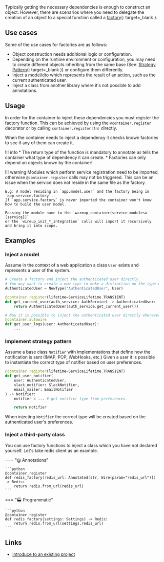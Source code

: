 Typically getting the necessary dependencies is enough to construct an object. However, there are scenarios
where you need to delegate the creation of an object to a special function called a 
[factory](https://en.wikipedia.org/wiki/Factory_(object-oriented_programming)){: target=_blank }.

## Use cases

Some of the use cases for factories are as follows:

* Object construction needs additional logic or configuration.
* Depending on the runtime environment or configuration, you may need to create different objects 
inheriting from the same base (See: [Strategy Pattern](https://en.wikipedia.org/wiki/Strategy_pattern){: target=_blank }) or configure them differently. 
* Inject a model/dto which represents the result of an action, such as the current authenticated user.
* Inject a class from another library where it's not possible to add annotations.

## Usage

In order for the container to inject these dependencies you must register the factory function.
This can be achieved by using the `@container.register` decorator or by calling `container.register(fn)` directly.

When the container needs to inject a dependency it checks known factories to see if any of them can create it.


!!! info
    * The return type of the function is mandatory to annotate as tells the container what 
    type of dependency it can create.
    * Factories can only depend on objects known by the container!

!!! warning
    Modules which perform service registration need to be imported, otherwise `@container.register` calls
    may not be triggered. This can be an issue when the service does not reside in the same file as the
    factory. 

    E.g: A model residing in `app.model.user` and the factory being in `app.service.factory`.
    If `app.service.factory` is never imported the container won't know how to build the user model.

    Passing the module name to the `warmup_container(service_modules=[service])` 
    or the `wireup_init_*_integration` calls will import it recursively and bring it into scope.

## Examples

### Inject a model

Assume in the context of a web application a class `User` exists and represents a user of the system.

```python
# Create a factory and inject the authenticated user directly.
# You may want to create a new type to make a distinction on the type of user this is.
AuthenticatedUser = NewType("AuthenticatedUser", User)

@container.register(lifetime=ServiceLifetime.TRANSIENT)
def get_current_user(auth_service: AuthService) -> AuthenticatedUser:
    return AuthenticatedUser(auth_service.get_current_user())

# Now it is possible to inject the authenticated user directly wherever it is necessary.
@container.autowire
def get_user_logs(user: AuthenticatedUser):
    ...
```

### Implement strategy pattern

Assume a base class `Notifier` with implementations that define how the notification is sent (IMAP, POP, WebHooks, etc.)
Given a user it is possible to instantiate the correct type of notifier based on user preferences.


```python
@container.register(lifetime=ServiceLifetime.TRANSIENT)
def get_user_notifier(
    user: AuthenticatedUser, 
    slack_notifier: SlackNotifier, 
    email_mailer: EmailNotifier
) -> Notifier:
    notifier = ... # get notifier type from preferences.

    return notifier
```

When injecting `Notifier` the correct type will be created based on the authenticated user's preferences.

### Inject a third-party class

You can use factory functions to inject a class which you have not declared yourself. Let's take redis client as an
example.

=== "@ Annotations"

    ```python
    @container.register
    def redis_factory(redis_url: Annotated[str, Wire(param="redis_url")]) -> Redis:
        return redis.from_url(redis_url)
    ```

=== "🏭 Programmatic"

    ```python
    @container.register
    def redis_factory(settings: Settings) -> Redis:
        return redis.from_url(settings.redis_url)
    ```


## Links

* [Introduce to an existing project](introduce_to_an_existing_project.md)
